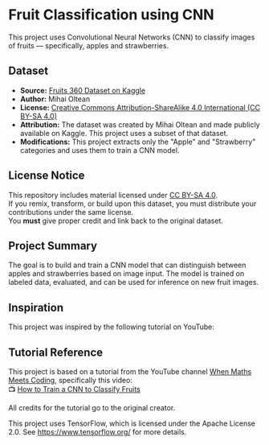 # Fruit Classification using CNN

This project uses Convolutional Neural Networks (CNN) to classify images of fruits — specifically, apples and strawberries.

## Dataset

- **Source:** [Fruits 360 Dataset on Kaggle](https://www.kaggle.com/datasets/moltean/fruits/data)
- **Author:** Mihai Oltean
- **License:** [Creative Commons Attribution-ShareAlike 4.0 International (CC BY-SA 4.0)](https://creativecommons.org/licenses/by-sa/4.0/)
- **Attribution:** The dataset was created by Mihai Oltean and made publicly available on Kaggle. This project uses a subset of that dataset.
- **Modifications:** This project extracts only the "Apple" and "Strawberry" categories and uses them to train a CNN model.

## License Notice

This repository includes material licensed under [CC BY-SA 4.0](https://creativecommons.org/licenses/by-sa/4.0/).  
If you remix, transform, or build upon this dataset, you must distribute your contributions under the same license.  
You **must** give proper credit and link back to the original dataset.

## Project Summary

The goal is to build and train a CNN model that can distinguish between apples and strawberries based on image input. The model is trained on labeled data, evaluated, and can be used for inference on new fruit images.

## Inspiration

This project was inspired by the following tutorial on YouTube:

## Tutorial Reference

This project is based on a tutorial from the YouTube channel [When Maths Meets Coding](https://www.youtube.com/@whenmathsmeetcoding1836), specifically this video:  
📺 [How to Train a CNN to Classify Fruits ](https://www.youtube.com/watch?v=uqomO_BZ44g)

All credits for the tutorial go to the original creator.

This project uses TensorFlow, which is licensed under the Apache License 2.0.
See https://www.tensorflow.org/ for more details.
